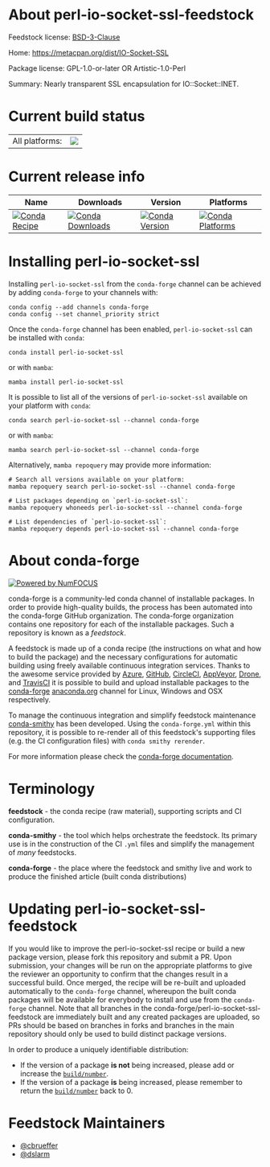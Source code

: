 About perl-io-socket-ssl-feedstock
==================================

Feedstock license: [BSD-3-Clause](https://github.com/conda-forge/perl-io-socket-ssl-feedstock/blob/main/LICENSE.txt)

Home: https://metacpan.org/dist/IO-Socket-SSL

Package license: GPL-1.0-or-later OR Artistic-1.0-Perl

Summary: Nearly transparent SSL encapsulation for IO::Socket::INET.

Current build status
====================


<table><tr><td>All platforms:</td>
    <td>
      <a href="https://dev.azure.com/conda-forge/feedstock-builds/_build/latest?definitionId=17253&branchName=main">
        <img src="https://dev.azure.com/conda-forge/feedstock-builds/_apis/build/status/perl-io-socket-ssl-feedstock?branchName=main">
      </a>
    </td>
  </tr>
</table>

Current release info
====================

| Name | Downloads | Version | Platforms |
| --- | --- | --- | --- |
| [![Conda Recipe](https://img.shields.io/badge/recipe-perl--io--socket--ssl-green.svg)](https://anaconda.org/conda-forge/perl-io-socket-ssl) | [![Conda Downloads](https://img.shields.io/conda/dn/conda-forge/perl-io-socket-ssl.svg)](https://anaconda.org/conda-forge/perl-io-socket-ssl) | [![Conda Version](https://img.shields.io/conda/vn/conda-forge/perl-io-socket-ssl.svg)](https://anaconda.org/conda-forge/perl-io-socket-ssl) | [![Conda Platforms](https://img.shields.io/conda/pn/conda-forge/perl-io-socket-ssl.svg)](https://anaconda.org/conda-forge/perl-io-socket-ssl) |

Installing perl-io-socket-ssl
=============================

Installing `perl-io-socket-ssl` from the `conda-forge` channel can be achieved by adding `conda-forge` to your channels with:

```
conda config --add channels conda-forge
conda config --set channel_priority strict
```

Once the `conda-forge` channel has been enabled, `perl-io-socket-ssl` can be installed with `conda`:

```
conda install perl-io-socket-ssl
```

or with `mamba`:

```
mamba install perl-io-socket-ssl
```

It is possible to list all of the versions of `perl-io-socket-ssl` available on your platform with `conda`:

```
conda search perl-io-socket-ssl --channel conda-forge
```

or with `mamba`:

```
mamba search perl-io-socket-ssl --channel conda-forge
```

Alternatively, `mamba repoquery` may provide more information:

```
# Search all versions available on your platform:
mamba repoquery search perl-io-socket-ssl --channel conda-forge

# List packages depending on `perl-io-socket-ssl`:
mamba repoquery whoneeds perl-io-socket-ssl --channel conda-forge

# List dependencies of `perl-io-socket-ssl`:
mamba repoquery depends perl-io-socket-ssl --channel conda-forge
```


About conda-forge
=================

[![Powered by
NumFOCUS](https://img.shields.io/badge/powered%20by-NumFOCUS-orange.svg?style=flat&colorA=E1523D&colorB=007D8A)](https://numfocus.org)

conda-forge is a community-led conda channel of installable packages.
In order to provide high-quality builds, the process has been automated into the
conda-forge GitHub organization. The conda-forge organization contains one repository
for each of the installable packages. Such a repository is known as a *feedstock*.

A feedstock is made up of a conda recipe (the instructions on what and how to build
the package) and the necessary configurations for automatic building using freely
available continuous integration services. Thanks to the awesome service provided by
[Azure](https://azure.microsoft.com/en-us/services/devops/), [GitHub](https://github.com/),
[CircleCI](https://circleci.com/), [AppVeyor](https://www.appveyor.com/),
[Drone](https://cloud.drone.io/welcome), and [TravisCI](https://travis-ci.com/)
it is possible to build and upload installable packages to the
[conda-forge](https://anaconda.org/conda-forge) [anaconda.org](https://anaconda.org/)
channel for Linux, Windows and OSX respectively.

To manage the continuous integration and simplify feedstock maintenance
[conda-smithy](https://github.com/conda-forge/conda-smithy) has been developed.
Using the ``conda-forge.yml`` within this repository, it is possible to re-render all of
this feedstock's supporting files (e.g. the CI configuration files) with ``conda smithy rerender``.

For more information please check the [conda-forge documentation](https://conda-forge.org/docs/).

Terminology
===========

**feedstock** - the conda recipe (raw material), supporting scripts and CI configuration.

**conda-smithy** - the tool which helps orchestrate the feedstock.
                   Its primary use is in the construction of the CI ``.yml`` files
                   and simplify the management of *many* feedstocks.

**conda-forge** - the place where the feedstock and smithy live and work to
                  produce the finished article (built conda distributions)


Updating perl-io-socket-ssl-feedstock
=====================================

If you would like to improve the perl-io-socket-ssl recipe or build a new
package version, please fork this repository and submit a PR. Upon submission,
your changes will be run on the appropriate platforms to give the reviewer an
opportunity to confirm that the changes result in a successful build. Once
merged, the recipe will be re-built and uploaded automatically to the
`conda-forge` channel, whereupon the built conda packages will be available for
everybody to install and use from the `conda-forge` channel.
Note that all branches in the conda-forge/perl-io-socket-ssl-feedstock are
immediately built and any created packages are uploaded, so PRs should be based
on branches in forks and branches in the main repository should only be used to
build distinct package versions.

In order to produce a uniquely identifiable distribution:
 * If the version of a package **is not** being increased, please add or increase
   the [``build/number``](https://docs.conda.io/projects/conda-build/en/latest/resources/define-metadata.html#build-number-and-string).
 * If the version of a package **is** being increased, please remember to return
   the [``build/number``](https://docs.conda.io/projects/conda-build/en/latest/resources/define-metadata.html#build-number-and-string)
   back to 0.

Feedstock Maintainers
=====================

* [@cbrueffer](https://github.com/cbrueffer/)
* [@dslarm](https://github.com/dslarm/)

